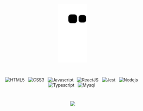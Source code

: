 


<div align="center">
 <br>
 
![Snake animation](https://github.com/rafaballerini/rafaballerini/blob/output/github-contribution-grid-snake.svg)
 
 <br>
 
  ![HTML5](https://img.shields.io/badge/HTML5-E34F26?style=for-the-badge&logo=html5&logoColor=white)
  &nbsp;
  ![CSS3](https://img.shields.io/badge/CSS3-1572B6?style=for-the-badge&logo=css3&logoColor=white)
  &nbsp;
  ![Javascript](https://img.shields.io/badge/JavaScript-F7DF1E?style=for-the-badge&logo=javascript&logoColor=black)
  &nbsp;
  ![ReactJS](https://img.shields.io/badge/ReactJs-61DAFB?style=for-the-badge&logo=react&logoColor=35495E)
  &nbsp;
  ![Jest](https://img.shields.io/badge/Jest-563D7C?style=for-the-badge&logo=jest&logoColor=white)
  &nbsp;
  ![Nodejs](https://img.shields.io/badge/NodeJs-61DAFB?style=for-the-badge&logo=node&logoColor=35495E)
  &nbsp;
  ![Typescript](https://img.shields.io/badge/Typescript-35495E?style=for-the-badge&logo=typescript&logoColor=white)
  &nbsp;
  ![Mysql](https://img.shields.io/badge/Mysql-E34F26?style=for-the-badge&logo=mysql&logoColor=white)
  &nbsp;
</div>
   
<br>

<div align="center">    
 
<a href="https://www.linkedin.com/in/gabriel-jorge-67635b221" target="_blank"><img src="https://img.shields.io/badge/-LinkedIn-%230077B5?style=for-the-badge&logo=linkedin&logoColor=white" target="_blank"></a>   
 
</div>

